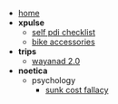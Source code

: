 <!-- docs/_sidebar.md -->

* [home](/)
* **xpulse**
  * [self pdi checklist](/xpulse/self-pdi-checklist.md)
  * [bike accessories](/xpulse/bike-accessories.md)
* **trips**
  * [wayanad 2.0](/trips/wayanad-2.0.md)
* **noetica**
  * psychology
    * [sunk cost fallacy](/noetica/psychology/sunk-cost-fallacy.md)
